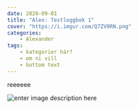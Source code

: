 ```yaml
---
date: 2020-09-01
title: "Alex: Testloggbok 1"
cover: "https://i.imgur.com/Q7ZV9RN.png"
categories: 
    - Alexander 
tags:
    - kategorier här?
    - om ni vill
    - bottom text
---
```


reeeeee

![enter image description here](https://i.imgur.com/TQCyK0x.jpg)
